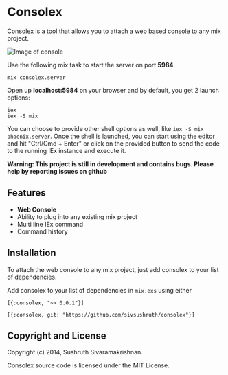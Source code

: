 # Consolex

Consolex is a tool that allows you to attach a web based console to any mix project.

![Image of console](https://camo.githubusercontent.com/868e1d520c1e46898d34270cbb773d20483177de/687474703a2f2f692e696d6775722e636f6d2f795369647970472e706e67)

Use the following mix task to start the server on port **5984**.

```
mix consolex.server
```

Open up **localhost:5984** on your browser and by default, you get 2 launch options: 

```
iex
iex -S mix
```
You can choose to provide other shell options as well, like `iex -S mix phoenix.server`.
Once the shell is launched, you can start using the editor and hit "Ctrl/Cmd + Enter" or click on the provided button to send the code to the running IEx instance and execute it. 

**Warning: This project is still in development and contains bugs. Please help by reporting issues on github**

## Features

* **Web Console**
* Ability to plug into any existing mix project
* Multi line IEx command
* Command history


## Installation

To attach the web console to any mix project, just add consolex to your list of dependencies.

Add consolex to your list of dependencies in `mix.exs` using either 

`[{:consolex, "~> 0.0.1"}]` 

`[{:consolex, git: "https://github.com/sivsushruth/consolex"}]`
    
## Copyright and License

Copyright (c) 2014, Sushruth Sivaramakrishnan.

Consolex source code is licensed under the MIT License.    


